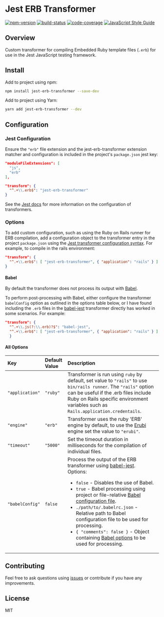 # Jest ERB Transformer

[![npm-version](https://img.shields.io/npm/v/jest-erb-transformer.svg?color=blueviolet&style=flat-square)](https://www.npmjs.com/package/jest-erb-transformer) [![build-status](https://img.shields.io/circleci/build/gh/cpcwood/jest-erb-transformer?style=flat-square)](https://app.circleci.com/pipelines/github/cpcwood/jest-erb-transformer) [![code-coverage](https://img.shields.io/coveralls/github/cpcwood/jest-erb-transformer.svg?style=flat-square)](https://coveralls.io/github/cpcwood/jest-erb-transformer) [![JavaScript Style Guide](https://img.shields.io/badge/code_style-standard-brightgreen.svg?style=flat-square)](https://standardjs.com)

## Overview 

Custom transformer for compiling Embedded Ruby template files (```.erb```) for use in the Jest JavaScript testing framework.

## Install

Add to project using npm:

```sh
npm install jest-erb-transformer --save-dev
```

Add to project using Yarn:

```sh
yarn add jest-erb-transformer --dev
```

## Configuration

### Jest Configuration

Ensure the ```"erb"``` file extension and the jest-erb-transformer extension matcher and configuration is included in the project's ```package.json``` jest key:

```json
"moduleFileExtensions": [
  "js",
  "erb"
],
```

```json
"transform": {
  "^.+\\.erb$": "jest-erb-transformer"
}
```

See the [Jest docs](https://jestjs.io/docs/en/configuration#transform-objectstring-pathtotransformer--pathtotransformer-object) for more information on the configuration of transformers.

### Options

To add custom configuration, such as using the Ruby on Rails runner for ERB compilation, add a configuration object to the transformer entry in the project ```package.json``` using the [Jest transformer configuration syntax](https://jestjs.io/docs/en/configuration#transform-objectstring-pathtotransformer--pathtotransformer-object). For example, to compile in the rails environment:

```json
"transform": {
  "^.+\\.erb$": [ "jest-erb-transformer", { "application": "rails" } ]
}
```

#### Babel

By default the transformer does not process its output with [Babel](https://babeljs.io/). 

To perform post-processing with Babel, either configure the transformer ```babelConfig``` option as outlined in the options table below, or I have found including the ```.erb``` files in the [babel-jest](https://www.npmjs.com/package/babel-jest) transformer directly has worked in some scenarios. For example:

```json
"transform": {
  "^.+\\.js(?:\\.erb)?$": "babel-jest",
  "^.+\\.erb$": [ "jest-erb-transformer", { "application": "rails" } ]
  }
```

#### All Options

| Key | Default Value | Description |
| :--- | :--- | :--- |
| ```"application"``` | ```"ruby"``` | Transformer is run using ```ruby``` by default, set value to ```"rails"``` to use ```bin/rails runner```. The ```"rails"``` option can be useful if the .erb files include Ruby on Rails specific environment variables such as ```Rails.application.credentails```. |
| ```"engine"``` | ```"erb"``` | Transformer uses the ruby 'ERB' engine by default, to use the [Erubi](https://github.com/jeremyevans/erubi) engine set the value to ```"erubi"```. |
| ```"timeout"``` | ```"5000"``` | Set the timeout duration in milliseconds for the compilation of individual files. |
| ```"babelConfig"``` | ```false``` | Process the output of the ERB transformer using [babel-jest](https://www.npmjs.com/package/babel-jest). <br> Options: <ul><li>```false``` - Disables the use of Babel.</li><li>```true``` - Babel processing using project or file-relative [Babel configuration file](https://babeljs.io/docs/en/config-files).</li><li>```./path/to/.babelrc.json``` - Relative path to Babel configuration file to be used for processing.</li><li>```{ "comments": false }``` - Object containing [Babel options](https://babeljs.io/docs/en/options) to be used for processing.</li></ul> | 
## Contributing

Feel free to ask questions using [issues](https://github.com/cpcwood/jest-erb-transformer/issues) or contribute if you have any improvements.

## License

MIT
